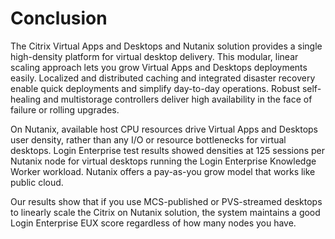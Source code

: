 # Conclusion

The Citrix Virtual Apps and Desktops and Nutanix solution provides a single high-density platform for virtual desktop delivery. This modular, linear scaling approach lets you grow Virtual Apps and Desktops deployments easily. Localized and distributed caching and integrated disaster recovery enable quick deployments and simplify day-to-day operations. Robust self-healing and multistorage controllers deliver high availability in the face of failure or rolling upgrades.

On Nutanix, available host CPU resources drive Virtual Apps and Desktops user density, rather than any I/O or resource bottlenecks for virtual desktops. Login Enterprise test results showed densities at 125 sessions per Nutanix node for virtual desktops running the Login Enterprise Knowledge Worker workload. Nutanix offers a pay-as-you grow model that works like public cloud.

Our results show that if you use MCS-published or PVS-streamed desktops to linearly scale the Citrix on Nutanix solution, the system maintains a good Login Enterprise EUX score regardless of how many nodes you have. 